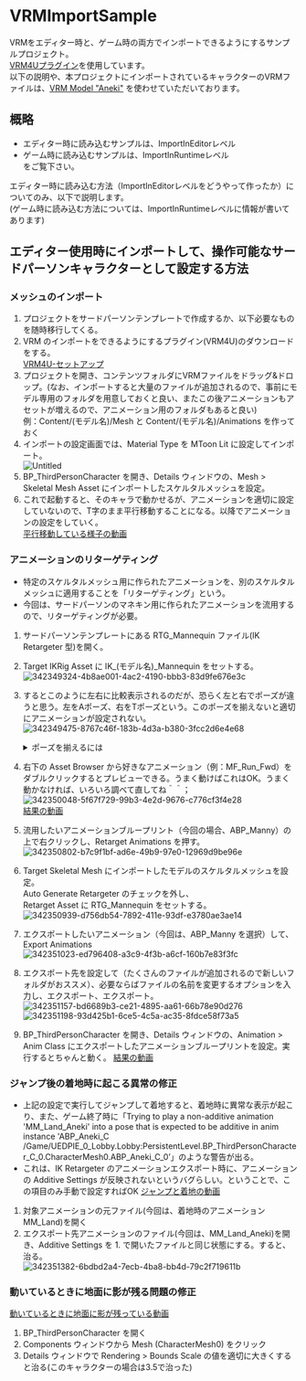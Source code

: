 # VRMImportSample

VRMをエディター時と、ゲーム時の両方でインポートできるようにするサンプルプロジェクト。  
[VRM4Uプラグイン](https://ruyo.github.io/VRM4U/01_quick-start/)を使用しています。  
以下の説明や、本プロジェクトにインポートされているキャラクターのVRMファイルは、[VRM Model "Aneki"](https://booth.pm/ja/items/3257189) を使わせていただいております。

## 概略
- エディター時に読み込むサンプルは、ImportInEditorレベル  
- ゲーム時に読み込むサンプルは、ImportInRuntimeレベル  
をご覧下さい。

エディター時に読み込む方法（ImportInEditorレベルをどうやって作ったか）についてのみ、以下で説明します。  
(ゲーム時に読み込む方法については、ImportInRuntimeレベルに情報が書いてあります)

## エディター使用時にインポートして、操作可能なサードパーソンキャラクターとして設定する方法

### メッシュのインポート
1. プロジェクトをサードパーソンテンプレートで作成するか、以下必要なものを随時移行してくる。
2. VRM のインポートをできるようにするプラグイン(VRM4U)のダウンロードをする。  
[VRM4U-セットアップ](https://ruyo.github.io/VRM4U/01_quick-start/)
3. プロジェクトを開き、コンテンツフォルダにVRMファイルをドラッグ&ドロップ。(なお、インポートすると大量のファイルが追加されるので、事前にモデル専用のフォルダを用意しておくと良い、またこの後アニメーションもアセットが増えるので、アニメーション用のフォルダもあると良い)  
例：Content/(モデル名)/Mesh と Content/(モデル名)/Animations を作っておく
4. インポートの設定画面では、Material Type を MToon Lit に設定してインポート。  
![Untitled](https://github.com/Udon-Tobira/VRMImportSample/assets/146440502/f2537002-c054-4177-85b4-5574249743e9)
5. BP_ThirdPersonCharacter を開き、Details ウィンドウの、Mesh > Skeletal Mesh Asset にインポートしたスケルタルメッシュを設定。
6. これで起動すると、そのキャラで動かせるが、アニメーションを適切に設定していないので、T字のまま平行移動することになる。以降でアニメーションの設定をしていく。  
[平行移動している様子の動画](https://github.com/Udon-Tobira/VRMImportSample/assets/146440502/965cc6d7-c431-4830-b94f-eb31f55dcde8)

### アニメーションのリターゲティング
- 特定のスケルタルメッシュ用に作られたアニメーションを、別のスケルタルメッシュに適用することを「リターゲティング」という。
- 今回は、サードパーソンのマネキン用に作られたアニメーションを流用するので、リターゲティングが必要。
1. サードパーソンテンプレートにある RTG_Mannequin ファイル(IK Retargeter 型)を開く。
2. Target IKRig Asset に IK_(モデル名)_Mannequin をセットする。  
![342349324-4b8ae001-4ac2-4190-bbb3-83d9fe676e3c](https://github.com/Udon-Tobira/VRMImportSample/assets/146440502/2d3b4785-00f8-4c5a-b7b9-f74736acdd2e)
3. するとこのように左右に比較表示されるのだが、恐らく左と右でポーズが違うと思う。左をAポーズ、右をTポーズという。このポーズを揃えないと適切にアニメーションが設定されない。  
    ![342349475-8767c46f-183b-4d3a-b380-3fcc2d6e4e68](https://github.com/Udon-Tobira/VRMImportSample/assets/146440502/e4a65cbf-8a6e-40b8-b269-a08f67ebe682)

    <details>
    <summary>ポーズを揃えるには</summary>

    1. 「Running Retarget」をクリックして、「Editing Retarget Pose」モードにする。  
    ![342349751-d45987f2-1715-45ab-bfb2-55268d39a9db](https://github.com/Udon-Tobira/VRMImportSample/assets/146440502/96402157-16c4-4b16-94e4-46e8824dab0d)
    2. 「Source」の設定で、Current Retarget Pose を「T Pose」に変更する。  
    ![342349769-ebe79543-fc01-4fc1-b542-b49f6447f155](https://github.com/Udon-Tobira/VRMImportSample/assets/146440502/4ed4fd32-710f-4ea4-b10e-174a04b78938)
    そしたら揃う  
    ![342349803-5245e991-68ea-4753-85e1-a87523d44280](https://github.com/Udon-Tobira/VRMImportSample/assets/146440502/236aa881-5a3c-470f-97fe-9d5c6b63db9d)
    </details>
4. 右下の Asset Browser から好きなアニメーション（例：MF_Run_Fwd）をダブルクリックするとプレビューできる。うまく動けばこれはOK。うまく動かなければ、いろいろ調べて直してね＾＾；  
![342350048-5f67f729-99b3-4e2d-9676-c776cf3f4e28](https://github.com/Udon-Tobira/VRMImportSample/assets/146440502/c8a69f1d-59da-40c7-bf00-5c1cddc5d842)  
[結果の動画](https://github.com/Udon-Tobira/VRMImportSample/assets/146440502/6b76c94b-3910-46c1-9771-2531a7185dec)
5. 流用したいアニメーションブループリント（今回の場合、ABP_Manny）の上で右クリックし、Retarget Animations を押す。  
![342350802-b7c9f1bf-ad6e-49b9-97e0-12969d9be96e](https://github.com/Udon-Tobira/VRMImportSample/assets/146440502/803c0cbd-5c98-4217-950e-6e0dc0205f7f)
6. Target Skeletal Mesh にインポートしたモデルのスケルタルメッシュを設定。    
Auto Generate Retargeter のチェックを外し、  
Retarget Asset に RTG_Mannequin をセットする。  
![342350939-d756db54-7892-411e-93df-e3780ae3ae14](https://github.com/Udon-Tobira/VRMImportSample/assets/146440502/fd70f9d4-22f9-4a6e-bbff-a137f4db9415)
7. エクスポートしたいアニメーション（今回は、ABP_Manny を選択）して、Export Animations  
![342351023-ed796408-a3c9-4f3b-a6cf-160b7e83f3fc](https://github.com/Udon-Tobira/VRMImportSample/assets/146440502/0a5619b5-7d81-4b25-99ce-37bcf6e1d9ee)
8. エクスポート先を設定して（たくさんのファイルが追加されるので新しいフォルダがおススメ）、必要ならばファイルの名前を変更するオプションを入力し、エクスポート、エクスポート。  
![342351157-bd6689b3-ce21-4895-aa61-66b78e90d276](https://github.com/Udon-Tobira/VRMImportSample/assets/146440502/1dbb9a00-c741-4bf9-ba0e-546024912e2f)  
![342351198-93d425b1-6ce5-4c5a-ac35-8fdce58f73a5](https://github.com/Udon-Tobira/VRMImportSample/assets/146440502/d38aa06e-aa2c-43f9-921a-36d19b8143af)
9. BP_ThirdPersonCharacter を開き、Details ウィンドウの、Animation > Anim Class にエクスポートしたアニメーションブループリントを設定。実行するとちゃんと動く。
[結果の動画](https://github.com/Udon-Tobira/VRMImportSample/assets/146440502/d4c29060-6579-4978-bd3f-481bf9dc38b4)

### ジャンプ後の着地時に起こる異常の修正

- 上記の設定で実行してジャンプして着地すると、着地時に異常な表示が起こり、また、ゲーム終了時に「Trying to play a non-additive animation 'MM_Land_Aneki' into a pose that is expected to be additive in anim instance 'ABP_Aneki_C /Game/UEDPIE_0_Lobby.Lobby:PersistentLevel.BP_ThirdPersonCharacter_C_0.CharacterMesh0.ABP_Aneki_C_0’」のような警告が出る。
- これは、IK Retargeter のアニメーションエクスポート時に、アニメーションの Additive Settings が反映されないというバグらしい。ということで、この項目のみ手動で設定すればOK
[ジャンプと着地の動画](https://github.com/Udon-Tobira/VRMImportSample/assets/146440502/c148c8de-16c4-44eb-9828-bda1d6612d65)

1. 対象アニメーションの元ファイル(今回は、着地時のアニメーション MM_Land)を開く
2. エクスポート先アニメーションのファイル(今回は、MM_Land_Aneki)を開き、Additive Settings を 1. で開いたファイルと同じ状態にする。すると、治る。  
![342351382-6bdbd2a4-7ecb-4ba8-bb4d-79c2f719611b](https://github.com/Udon-Tobira/VRMImportSample/assets/146440502/84c1f1c1-5e26-439a-9f54-8b922367be99)

### 動いているときに地面に影が残る問題の修正
[動いているときに地面に影が残っている動画](https://github.com/Udon-Tobira/VRMImportSample/assets/146440502/73d6d1f0-8f27-497f-b648-b4557b39beb2)

1. BP_ThirdPersonCharacter を開く
2. Components ウィンドウから Mesh (CharacterMesh0) をクリック
3. Details ウィンドウで Rendering > Bounds Scale の値を適切に大きくすると治る(このキャラクターの場合は3.5で治った)
